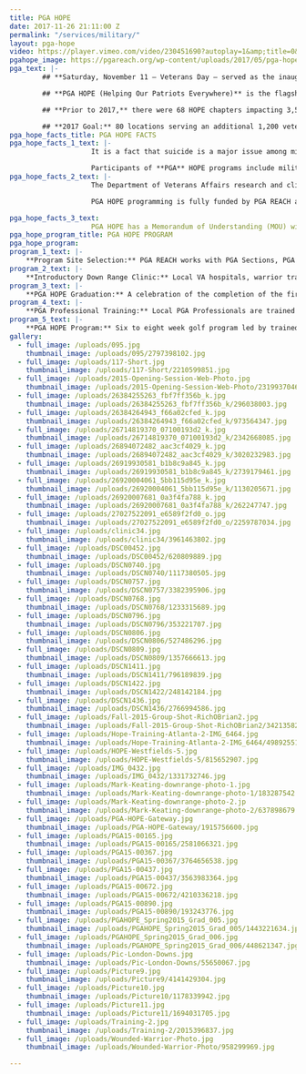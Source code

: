 ```yaml
---
title: PGA HOPE
date: 2017-11-26 21:11:00 Z
permalink: "/services/military/"
layout: pga-hope
video: https://player.vimeo.com/video/230451690?autoplay=1&amp;title=0&amp;byline=0
pgahope_image: https://pgareach.org/wp-content/uploads/2017/05/pga-hope.png
pga_text: |-
        ## **Saturday, November 11 – Veterans Day – served as the inaugural PGA National Day of HOPE. The Hero video above, featuring Jack Nicklaus, highlights the positive impact that PGA HOPE has on the lives of our Military Veterans.**

        ## **PGA HOPE (Helping Our Patriots Everywhere)** is the flagship military program of PGA REACH, the charitable foundation of the PGA of America. PGA HOPE introduces golf to Veterans with disabilities to enhance their physical, mental, social and emotional well-being.

        ## **Prior to 2017,** there were 68 HOPE chapters impacting 3,500 veterans to date

        ## **2017 Goal:** 80 locations serving an additional 1,200 veterans across the U.S.
pga_hope_facts_title: PGA HOPE FACTS
pga_hope_facts_1_text: |-
                    It is a fact that suicide is a major issue among military Veterans, with recent statistical studies showing that 22 Veterans a day commit suicide. PGA HOPE is working to change this statistic.

                    Participants of **PGA** HOPE programs include military Veterans living with physical or cognitive challenges such as Traumatic Brain Injury (TBI), Post-Traumatic Stress Disorder (PTSD) and amputees, among other challenges.
pga_hope_facts_2_text: |-
                    The Department of Veterans Affairs research and clinical experience verify that physical activity is important to maintaining good health, speeding recovery and improving overall quality of life. For many injured Veterans, adaptive sports provide their first exposure to physical activity after injury.

                    PGA HOPE programming is fully funded by PGA REACH and offered at NO COST for Military Veterans.

pga_hope_facts_3_text:
                    PGA HOPE has a Memorandum of Understanding (MOU) with the Department of Veterans Affairs, which enables Recreational Therapists to refer Veterans to the PGA HOPE program as a form of therapy.
pga_hope_program_title: PGA HOPE PROGRAM
pga_hope_program:
program_1_text: |-
    **Program Site Selection:** PGA REACH works with PGA Sections, PGA Professionals, and VA hospitals to identify golf courses and communities that are willing to host and would benefit from the program
program_2_text: |-
    **Introductory Down Range Clinic:** Local VA hospitals, warrior transition units, and other Veteran service organizations recruit Veterans to attend a one-day introductory golf experience
program_3_text: |-
    **PGA HOPE Graduation:** A celebration of the completion of the first session. Specifics vary by market but graduation ceremonies include golf, lunch, and an equipment giveaway. A graduation card is issued that affords the Veteran with a range of golf related benefits in their local area.
program_4_text: |-
    **PGA Professional Training:** Local PGA Professionals are trained to teach golf to Veterans with physical and emotional disabilities as well as important aspects of Veteran rehabilitative culture
program_5_text: |-
    **PGA HOPE Program:** Six to eight week golf program led by trained PGA Professionals that provides Veterans with golf instruction, course access, and adaptive equipment if needed
gallery:
  - full_image: /uploads/095.jpg
    thumbnail_image: /uploads/095/2797398102.jpg
  - full_image: /uploads/117-Short.jpg
    thumbnail_image: /uploads/117-Short/2210599851.jpg
  - full_image: /uploads/2015-Opening-Session-Web-Photo.jpg
    thumbnail_image: /uploads/2015-Opening-Session-Web-Photo/2319937046.jpg
  - full_image: /uploads/26384255263_fbf7ff356b_k.jpg
    thumbnail_image: /uploads/26384255263_fbf7ff356b_k/296038003.jpg
  - full_image: /uploads/26384264943_f66a02cfed_k.jpg
    thumbnail_image: /uploads/26384264943_f66a02cfed_k/973564347.jpg
  - full_image: /uploads/26714819370_07100193d2_k.jpg
    thumbnail_image: /uploads/26714819370_07100193d2_k/2342668085.jpg
  - full_image: /uploads/26894072482_aac3cf4029_k.jpg
    thumbnail_image: /uploads/26894072482_aac3cf4029_k/3020232983.jpg
  - full_image: /uploads/26919930581_b1b8c9a845_k.jpg
    thumbnail_image: /uploads/26919930581_b1b8c9a845_k/2739179461.jpg
  - full_image: /uploads/26920004061_5bb115d95e_k.jpg
    thumbnail_image: /uploads/26920004061_5bb115d95e_k/1130205671.jpg
  - full_image: /uploads/26920007681_0a3f4fa788_k.jpg
    thumbnail_image: /uploads/26920007681_0a3f4fa788_k/262247747.jpg
  - full_image: /uploads/27027522091_e6589f2fd0_o.jpg
    thumbnail_image: /uploads/27027522091_e6589f2fd0_o/2259787034.jpg
  - full_image: /uploads/clinic34.jpg
    thumbnail_image: /uploads/clinic34/3961463802.jpg
  - full_image: /uploads/DSC00452.jpg
    thumbnail_image: /uploads/DSC00452/620809889.jpg
  - full_image: /uploads/DSCN0740.jpg
    thumbnail_image: /uploads/DSCN0740/1117380505.jpg
  - full_image: /uploads/DSCN0757.jpg
    thumbnail_image: /uploads/DSCN0757/3382395906.jpg
  - full_image: /uploads/DSCN0768.jpg
    thumbnail_image: /uploads/DSCN0768/1233315689.jpg
  - full_image: /uploads/DSCN0796.jpg
    thumbnail_image: /uploads/DSCN0796/353221707.jpg
  - full_image: /uploads/DSCN0806.jpg
    thumbnail_image: /uploads/DSCN0806/527486296.jpg
  - full_image: /uploads/DSCN0809.jpg
    thumbnail_image: /uploads/DSCN0809/1357666613.jpg
  - full_image: /uploads/DSCN1411.jpg
    thumbnail_image: /uploads/DSCN1411/796189839.jpg
  - full_image: /uploads/DSCN1422.jpg
    thumbnail_image: /uploads/DSCN1422/248142184.jpg
  - full_image: /uploads/DSCN1436.jpg
    thumbnail_image: /uploads/DSCN1436/2766994586.jpg
  - full_image: /uploads/Fall-2015-Group-Shot-RichOBrian2.jpg
    thumbnail_image: /uploads/Fall-2015-Group-Shot-RichOBrian2/3421358295.jpg
  - full_image: /uploads/Hope-Training-Atlanta-2-IMG_6464.jpg
    thumbnail_image: /uploads/Hope-Training-Atlanta-2-IMG_6464/498925516.jpg
  - full_image: /uploads/HOPE-Westfields-5.jpg
    thumbnail_image: /uploads/HOPE-Westfields-5/815652907.jpg
  - full_image: /uploads/IMG_0432.jpg
    thumbnail_image: /uploads/IMG_0432/1331732746.jpg
  - full_image: /uploads/Mark-Keating-downrange-photo-1.jpg
    thumbnail_image: /uploads/Mark-Keating-downrange-photo-1/183287542.jpg
  - full_image: /uploads/Mark-Keating-downrange-photo-2.jp
    thumbnail_image: /uploads/Mark-Keating-downrange-photo-2/637898679.jpg
  - full_image: /uploads/PGA-HOPE-Gateway.jpg
    thumbnail_image: /uploads/PGA-HOPE-Gateway/1915756600.jpg
  - full_image: /uploads/PGA15-00165.jpg
    thumbnail_image: /uploads/PGA15-00165/2581066321.jpg
  - full_image: /uploads/PGA15-00367.jpg
    thumbnail_image: /uploads/PGA15-00367/3764656538.jpg
  - full_image: /uploads/PGA15-00437.jpg
    thumbnail_image: /uploads/PGA15-00437/3563983364.jpg
  - full_image: /uploads/PGA15-00672.jpg
    thumbnail_image: /uploads/PGA15-00672/4210336218.jpg
  - full_image: /uploads/PGA15-00890.jpg
    thumbnail_image: /uploads/PGA15-00890/193243776.jpg
  - full_image: /uploads/PGAHOPE_Spring2015_Grad_005.jpg
    thumbnail_image: /uploads/PGAHOPE_Spring2015_Grad_005/1443221634.jpg
  - full_image: /uploads/PGAHOPE_Spring2015_Grad_006.jpg
    thumbnail_image: /uploads/PGAHOPE_Spring2015_Grad_006/448621347.jpg
  - full_image: /uploads/Pic-London-Downs.jpg
    thumbnail_image: /uploads/Pic-London-Downs/55650067.jpg
  - full_image: /uploads/Picture9.jpg
    thumbnail_image: /uploads/Picture9/4141429304.jpg
  - full_image: /uploads/Picture10.jpg
    thumbnail_image: /uploads/Picture10/1178339942.jpg
  - full_image: /uploads/Picture11.jpg
    thumbnail_image: /uploads/Picture11/1694031705.jpg
  - full_image: /uploads/Training-2.jpg
    thumbnail_image: /uploads/Training-2/2015396837.jpg
  - full_image: /uploads/Wounded-Warrior-Photo.jpg
    thumbnail_image: /uploads/Wounded-Warrior-Photo/958299969.jpg

---
```


